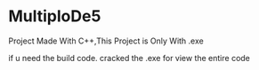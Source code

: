 # MultiploDe5
Project Made With C++,This Project is Only With .exe

if u need the build code.
cracked the .exe for view the entire code

